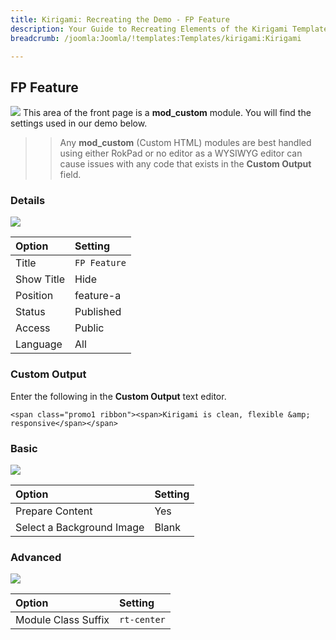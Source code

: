 ```yaml
---
title: Kirigami: Recreating the Demo - FP Feature
description: Your Guide to Recreating Elements of the Kirigami Template for Joomla
breadcrumb: /joomla:Joomla/!templates:Templates/kirigami:Kirigami

---
```


FP Feature
-----
![][demo]
This area of the front page is a **mod_custom** module. You will find the settings used in our demo below.

>> Any **mod_custom** (Custom HTML) modules are best handled using either RokPad or no editor as a WYSIWYG editor can cause issues with any code that exists in the **Custom Output** field.

### Details
![][demo2]

| Option     | Setting      |  
| :--------- | :----------- |  
| Title      | `FP Feature` |  
| Show Title | Hide         |  
| Position   | feature-a    |  
| Status     | Published    |  
| Access     | Public       |  
| Language   | All          |  

### Custom Output
Enter the following in the **Custom Output** text editor.

~~~
<span class="promo1 ribbon"><span>Kirigami is clean, flexible &amp; responsive</span></span>
~~~

### Basic
![][demo3]

| Option                    | Setting |
| :------------------------ | :------ |
| Prepare Content           | Yes     |
| Select a Background Image | Blank   |

### Advanced
![][demo4]

| Option              | Setting     |  
| :------------------ | :---------- |  
| Module Class Suffix | `rt-center` |  

[demo]: assets/demo_2.jpeg
[demo2]: assets/feature_1.jpeg
[demo3]: assets/feature_2.jpeg
[demo4]: assets/feature_3.jpeg
